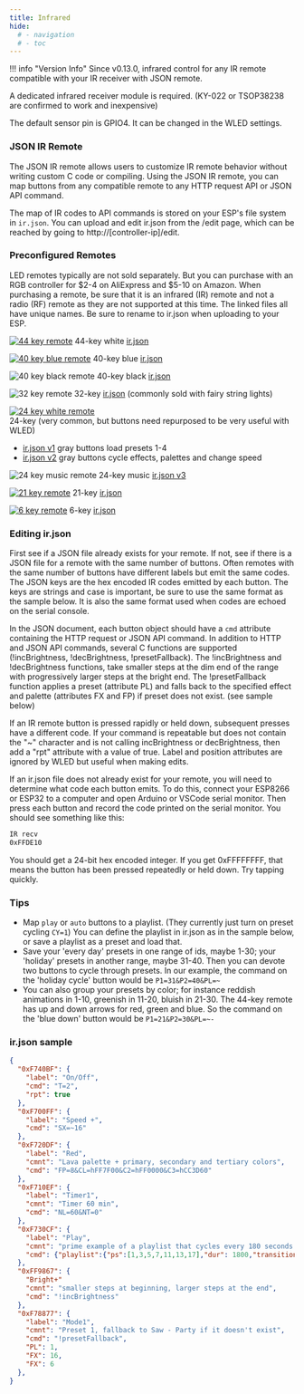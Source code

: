 ```yaml
---
title: Infrared
hide:
  # - navigation
  # - toc
---
```



!!! info "Version Info"
    Since v0.13.0, infrared control for any IR remote compatible with your IR receiver with JSON remote.

A dedicated infrared receiver module is required.
(KY-022 or TSOP38238 are confirmed to work and inexpensive)

The default sensor pin is GPIO4. It can be changed in the WLED settings.

### JSON IR Remote

The JSON IR remote allows users to customize IR remote behavior without writing custom C
code or compiling. Using the JSON IR remote, you can map buttons from any compatible
remote to any HTTP request API or JSON API command.

The map of IR codes to API commands is stored on your ESP's file system in `ir.json`.
You can upload and edit ir.json from the /edit page, which can be reached by going to
http://[controller-ip]/edit.

### Preconfigured Remotes

LED remotes typically are not sold separately. But you can purchase with an RGB controller for $2-4 on AliExpress and $5-10 on Amazon. 
When purchasing a remote, be sure that it is an infrared (IR) remote and not a radio (RF) remote as they are not supported at this time.
The linked files all have unique names. Be sure to rename to ir.json when uploading to your ESP.

[![44 key remote](44-key.png)](https://www.aliexpress.com/item/32714274390.html)
44-key white
[ir.json](44-key_ir.json)

[![40 key blue remote](40-key-blue.png)](https://www.aliexpress.com/item/1005001873663294.html)
40-key blue
[ir.json](40-key-blue_ir.json)

![40 key black remote](40-key-black.png)
40-key black
[ir.json](40-key-black_ir.json)

![32 key remote](32-key.png)
32-key [ir.json](32-key_ir.json) (commonly sold with fairy string lights)

[![24 key white remote](24-key.png)](https://www.aliexpress.com/item/4001348058175.html)  
24-key (very common, but buttons need repurposed to be very useful with WLED)  

* [ir.json v1](24-key_ir.json) gray buttons load presets 1-4  
* [ir.json v2](24-key-v2_ir.json) gray buttons cycle effects, palettes and change speed  

![24 key music remote](24-key-v3.png)
24-key music
[ir.json v3](24-key-v3_ir.json)

[![21 key remote](21-key.png)](https://www.aliexpress.com/item/1005001319234216.html)
21-key
[ir.json](21-key_ir.json)

[![6 key remote](6-key.png)](https://www.aliexpress.com/item/33014078844.html)
6-key
[ir.json](6-key_ir.json)

### Editing ir.json

First see if a JSON file already exists for your remote. If not, see if there is a JSON file for a remote with
the same number of buttons. Often remotes with the same number of buttons have different labels but emit the
same codes. The JSON keys are the hex encoded IR codes emitted by each button.  The keys are strings and case is important,
be sure to use the same format as the sample below. It is also the same format used when codes are echoed on the serial console.

In the JSON document, each button object should have a `cmd` attribute containing the HTTP request or JSON API command. In addition to HTTP and JSON API commands, several C functions are supported (!incBrightness, !decBrightness, !presetFallback).
The !incBrightness and !decBrightness functions, take smaller steps at the dim end of the range with progressively larger steps at the bright end.
The !presetFallback function applies a preset (attribute PL) and falls back to the specified effect and palette (attributes FX and FP) if preset does not exist. (see sample below)

If an IR remote button is pressed rapidly or held down, subsequent presses have a different code. If your command is repeatable but does not contain the "~" character and is not calling incBrightness or decBrightness, then add a "rpt" attribute with a value of true.
Label and position attributes are ignored by WLED but useful when making edits.

If an ir.json file does not already exist for your remote, you will need to determine what code each button emits. To do this, connect your ESP8266 or ESP32 to a computer and
open Arduino or VSCode serial monitor. Then press each button and record the code printed on the serial monitor. You should see something like this:

```bash
IR recv
0xFFDE10
```

You should get a 24-bit hex encoded integer. If you get 0xFFFFFFFF, that means the button has been pressed repeatedly or held down. Try tapping quickly.

### Tips

* Map `play` or `auto` buttons to a playlist. (They currently just turn on preset cycling `CY=1`) You can define the playlist in ir.json as in the sample below, or save a playlist as a preset and load that.
* Save your 'every day' presets in one range of ids, maybe 1-30; your 'holiday' presets in another range, maybe 31-40. Then you can devote two buttons to cycle through presets. In our example, the command on the 'holiday cycle' button would be `P1=31&P2=40&PL=~`
* You can also group your presets by color; for instance reddish animations in 1-10, greenish in 11-20, bluish in 21-30. The 44-key remote has up and down arrows for red, green and blue. So the command on the 'blue down' button would be `P1=21&P2=30&PL=~-`

### ir.json sample

```json
{
  "0xF740BF": {
    "label": "On/Off",
    "cmd": "T=2",
    "rpt": true
  },
  "0xF700FF": {
    "label": "Speed +",
    "cmd": "SX=~16"
  },
  "0xF720DF": {
    "label": "Red",
    "cmnt": "Lava palette + primary, secondary and tertiary colors",
    "cmd": "FP=8&CL=hFF7F00&C2=hFF0000&C3=hCC3D60"
  },
  "0xF710EF": {
    "label": "Timer1",
    "cmnt": "Timer 60 min",
    "cmd": "NL=60&NT=0"
  },
  "0xF730CF": {
    "label": "Play",
    "cmnt": "prime example of a playlist that cycles every 180 seconds and continues to repeat",
    "cmd": {"playlist":{"ps":[1,3,5,7,11,13,17],"dur": 1800,"transition":7,"repeat":0,"end":0}}
  },
  "0xFF9867": {
    "Bright+"
    "cmnt": "smaller steps at beginning, larger steps at the end",
    "cmd": "!incBrightness"
  },
  "0xF78877": {
    "label": "Mode1",
    "cmnt": "Preset 1, fallback to Saw - Party if it doesn't exist",
    "cmd": "!presetFallback",
    "PL": 1,
    "FX": 16,
    "FX": 6
  },
}
```
